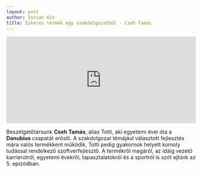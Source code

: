 ```yaml
---
layout: post
author: Istvan Kis
title: Sikeres termék egy szakdolgozatból - Cseh Tamás
---
```

<iframe src="https://open.spotify.com/embed/episode/1S41zLeiOtXYiX4xaww5MV?utm_source=generator" width="100%" height="232" frameBorder="0" allowfullscreen="" allow="autoplay; clipboard-write; encrypted-media; fullscreen; picture-in-picture"></iframe>

Beszélgetőtársunk **Cseh Tamás**, alias Totti, aki egyetemi évei óta a **Danubius** csapatát erősíti. A szakdolgozat témájául választott fejlesztés mára valós termékként működik, Totti pedig gyakornok helyett komoly tudással rendelkező szoftverfejlesztő. A termékről magáról, az idáig vezető karrierútról, egyetemi évekről, tapasztalatokról és a sportról is szót ejtünk az 5. epizódban.